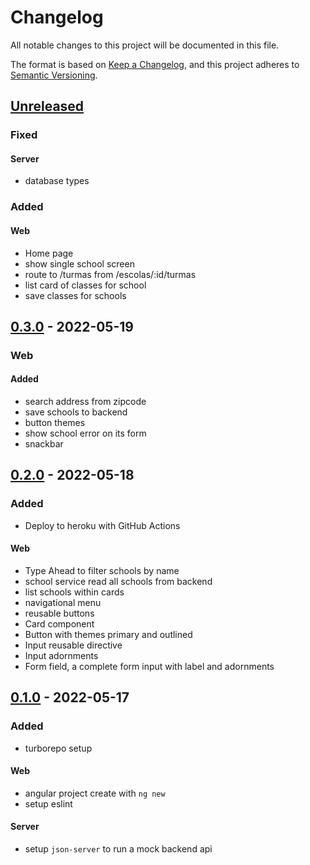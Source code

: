 # Changelog

All notable changes to this project will be documented in this file.

The format is based on [Keep a Changelog](https://keepachangelog.com/en/1.0.0/),
and this project adheres to [Semantic Versioning](https://semver.org/spec/v2.0.0.html).

## [Unreleased]

### Fixed

#### Server

- database types

### Added

#### Web

- Home page
- show single school screen
- route to /turmas from /escolas/:id/turmas
- list card of classes for school
- save classes for schools

## [0.3.0] - 2022-05-19

### Web

#### Added

- search address from zipcode
- save schools to backend
- button themes
- show school error on its form
- snackbar

## [0.2.0] - 2022-05-18

### Added

- Deploy to heroku with GitHub Actions

#### Web

- Type Ahead to filter schools by name
- school service read all schools from backend
- list schools within cards
- navigational menu
- reusable buttons
- Card component
- Button with themes primary and outlined
- Input reusable directive
- Input adornments
- Form field, a complete form input with label and adornments

## [0.1.0] - 2022-05-17

### Added

- turborepo setup

#### Web

- angular project create with `ng new`
- setup eslint

#### Server

- setup `json-server` to run a mock backend api

[unreleased]: https://github.com/pherval/desafio-medgroup/compare/v0.3.0...HEAD
[0.3.0]: https://github.com/pherval/desafio-medgroup/compare/v0.2.0...v0.3.0
[0.2.0]: https://github.com/pherval/desafio-medgroup/compare/v0.1.0...v0.2.0
[0.1.0]: https://github.com/pherval/desafio-medgroup/releases/tag/v0.1.0
